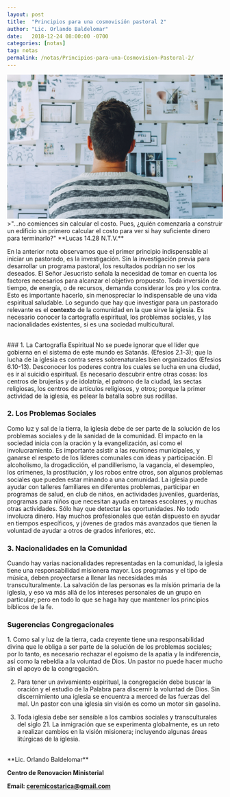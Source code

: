 ```yaml
---
layout: post
title:  "Principios para una cosmovisión pastoral 2"
author: "Lic. Orlando Baldelomar"
date:   2018-12-24 08:00:00 -0700
categories: [notas]
tag: notas
permalink: /notas/Principios-para-una-Cosmovision-Pastoral-2/
---
```

<img src="/assets/img/cosmovision.jpeg" class="img-fluid" alt="Responsive image">

<br>
>"...no comiences sin calcular el costo. Pues, ¿quién comenzaría a construir un edificio sin primero calcular el costo para ver si hay suficiente dinero para terminarlo?"
**Lucas 14.28 N.T.V.**


<br>

En la anterior nota observamos que el primer principio indispensable al iniciar un pastorado, es la investigación. Sin la investigación previa para desarrollar un programa pastoral, los resultados podrían no ser los deseados. El Señor Jesucristo señala la necesidad de tomar en cuenta los factores necesarios para alcanzar el objetivo propuesto. Toda inversión de tiempo, de energía, o de recursos, demanda considerar los pro y los contra. Esto es importante hacerlo, sin menospreciar lo indispensable de una vida espiritual saludable. Lo segundo que hay que investigar para un pastorado relevante es el **contexto** de la comunidad en la que sirve la iglesia. Es necesario conocer la cartografía espiritual, los problemas sociales, y las nacionalidades existentes, si es una sociedad multicultural.

<br>
### 1. La Cartografía Espiritual
No se puede ignorar que el líder que gobierna en el sistema de este mundo es Satanás. (Efesios 2.1-3); que la lucha de la iglesia es contra seres sobrenaturales bien organizados  (Efesios 6.10-13). Desconocer los poderes contra los cuales se lucha en una ciudad, es ir al suicidio espiritual. Es necesario descubrir entre otras cosas: los centros de brujerías y de idolatría, el patrono de  la ciudad, las sectas religiosas, los centros de artículos religiosos, y otros; porque la primer actividad de la iglesia, es pelear la batalla sobre sus rodillas.

### 2. Los Problemas Sociales
Como luz y sal de la tierra, la iglesia debe de ser parte de la solución de los problemas sociales y de la sanidad de la comunidad. El impacto en la sociedad inicia con la oración y la evangelización, así como el involucramiento. Es importante asistir a las reuniones municipales, y ganarse el respeto de los líderes comunales con ideas y participación. 
El alcoholismo, la drogadicción, el pandillerismo, la vagancia, el desempleo, los crímenes, la prostitución, y los robos entre otros, son algunos problemas sociales que pueden estar minando a una comunidad. La iglesia puede ayudar con talleres familiares en diferentes problemas, participar en programas de salud, en club de niños, 
en actividades juveniles, guarderías, programas para niños que necesitan ayuda en tareas escolares, y muchas otras actividades.  Sólo hay que detectar las oportunidades. No todo involucra dinero. Hay muchos profesionales que están dispuesto en ayudar en  tiempos  específicos, y jóvenes de grados más avanzados que tienen la voluntad de ayudar a otros de grados inferiores, etc.
 

### 3. Nacionalidades en la Comunidad
Cuando hay varias nacionalidades representadas en la comunidad, la iglesia tiene una responsabilidad misionera mayor. Los programas y el tipo de música, deben proyectarse a llenar las necesidades más transculturalmente. La salvación de las personas es la misión primaria de la iglesia, y eso va más allá de los intereses personales de un grupo en particular; pero en todo lo que se haga hay que mantener los principios bíblicos de la fe.

<h3 class="text-center">Sugerencias Congregacionales</h3>
1. Como sal y luz de la tierra, cada creyente tiene una responsabilidad divina que le obliga a ser parte de la solución de los problemas sociales; por lo tanto, es necesario rechazar el egoísmo de la apatía y la indiferencia, así como la rebeldía a la voluntad de Dios. Un pastor no puede hacer mucho sin el apoyo de la congregación.

2. Para tener un avivamiento espiritual, la congregación debe buscar la oración y el estudio de la Palabra para discernir la voluntad de Dios. Sin discernimiento una iglesia se encuentra a merced de las fuerzas del mal. Un pastor con una iglesia sin visión es como un motor sin gasolina. 

3. Toda iglesia debe ser sensible a los cambios sociales y transculturales del siglo 21. La inmigración que se experimenta globalmente, es un reto a realizar cambios en la visión misionera; incluyendo algunas áreas litúrgicas de la iglesia.


<br>
**Lic. Orlando Baldelomar**

**Centro de Renovacion Ministerial**

**Email: ceremicostarica@gmail.com**
